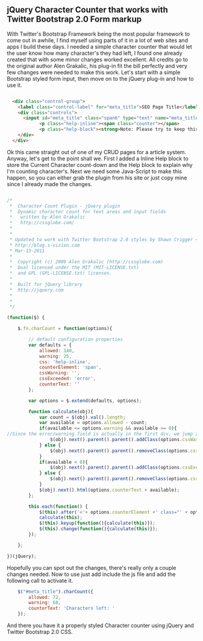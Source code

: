## jQuery Character Counter that works with Twitter Bootstrap 2.0 Form markup


With Twitter's Bootstrap Framework being the most popular framework to come out in awhile, I find myself using parts of it in a lot of web sites and apps I build these days. I needed a simple character counter that would let the user know how many character's they had left, I found one already created that with some minor changes worked excellent. All credits go to the original author Alen Grakalic, his plug-in fit the bill perfectly and very few changes were needed to make this work.
Let's start with a simple Bootstrap styled form input, then move on to the jQuery plug-in and how to use it.
```html

  <div class="control-group">
    <label class="control-label" for="meta_title">SEO Page Title</label>
    <div class="controls">
      <input id="meta_title" class="span6" type="text" name="meta_title" maxlength="200" value="<?php echo set_value('meta_title', isset($articles['meta_title']) ? $articles['meta_title'] : ''); ?>"  />
			<p class="help-inline"><span class="counter"></span>
			<p class="help-block"><strong>Note: Please try to keep this under 72 characters long</strong><br /> This is the title that will be show in your browser's title bar and also in your Search Engine results.</p>
    </div>
  </div>
```

Ok this came straight out of one of my CRUD pages for a article system. Anyway, let's get to the point shall we.
First I added a Inline Help block to store the Current Character count-down and the Help block to explain why I'm counting character's.
Next we need some Java-Script to make this happen, so you can either grab the plugin from his site or just copy mine since I already made the changes.

``` javascript

/*
 * 	Character Count Plugin - jQuery plugin
 * 	Dynamic character count for text areas and input fields
 *	 written by Alen Grakalic
 *	 http://cssglobe.com/
 *
 *
 * Updated to work with Twitter Bootstrap 2.0 styles by Shawn Crigger <@svizion>
 * http://blog.s-vizion.com
 * Mar-13-2011
 *
 *	Copyright (c) 2009 Alen Grakalic (http://cssglobe.com)
 *	Dual licensed under the MIT (MIT-LICENSE.txt)
 *	and GPL (GPL-LICENSE.txt) licenses.
 *
 *	Built for jQuery library
 *	http://jquery.com
 *
 *
 */

(function($) {

	$.fn.charCount = function(options){

		// default configuration properties
		var defaults = {
			allowed: 140,
			warning: 25,
			css: 'help-inline',
			counterElement: 'span',
			cssWarning: '',
			cssExceeded: 'error',
			counterText: ''
		};

		var options = $.extend(defaults, options);

		function calculate(obj){
			var count = $(obj).val().length;
			var available = options.allowed - count;
			if(available <= options.warning && available >= 0){
//Since the error/warning field is actually in the first div, we jump 2 parent classes up to find it.
				$(obj).next().parent().parent().addClass(options.cssWarning);
			} else {
				$(obj).next().parent().parent().removeClass(options.cssWarning);
			}
			if(available < 0){
				$(obj).next().parent().parent().addClass(options.cssExceeded);
			} else {
				$(obj).next().parent().parent().removeClass(options.cssExceeded);
			}
			$(obj).next().html(options.counterText + available);
		};

		this.each(function() {
			$(this).after('<'+ options.counterElement +' class="' + options.css + '">'+ options.counterText +'</'+ options.counterElement +'>');
			calculate(this);
			$(this).keyup(function(){calculate(this)});
			$(this).change(function(){calculate(this)});
		});

	};

})(jQuery);

```

Hopefully you can spot out the changes, there's really only a couple changes needed. Now to use just add include the js file and add the following call to activate it.

```javascript
	$("#meta_title").charCount({
	    allowed: 72,
	    warning: 68,
	    counterText: 'Characters left: '
	});
```

And there you have it a properly styled Character counter using jQuery and Twitter Bootstrap 2.0 CSS.